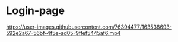 # Login-page

https://user-images.githubusercontent.com/76394477/163538693-592e2a67-56bf-4f5e-ad05-9ffef5445af6.mp4

